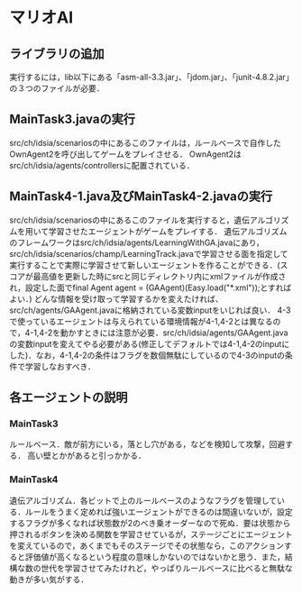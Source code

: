 # マリオAI

## ライブラリの追加

実行するには，lib以下にある「asm-all-3.3.jar」、「jdom.jar」、「junit-4.8.2.jar」の３つのファイルが必要．

## MainTask3.javaの実行

src/ch/idsia/scenariosの中にあるこのファイルは，ルールベースで自作したOwnAgent2を呼び出してゲームをプレイさせる．
OwnAgent2はsrc/ch/idsia/agents/controllersに配置されている．

## MainTask4-1.java及びMainTask4-2.javaの実行

src/ch/idsia/scenariosの中にあるこのファイルを実行すると，遺伝アルゴリズムを用いて学習させたエージェントがゲームをプレイする．
遺伝アルゴリズムのフレームワークはsrc/ch/idsia/agents/LearningWithGA.javaにあり，src/ch/idsia/scenarios/champ/LearningTrack.javaで学習させる面を指定して実行することで実際に学習させて新しいエージェントを作ることができる．(スコアが最高値を更新した時にsrcと同じディレクトリ内にxmlファイルが作成され，設定した面でfinal Agent agent = (GAAgent)(Easy.load("*.xml"));とすればよい．)
どんな情報を受け取って学習するかを変えたければ、src/ch/agents/GAAgent.javaに格納されている変数inputをいじれば良い．
4-3で使っているエージェントは与えられている環境情報が4-1,4-2とは異なるので，4-1,4-2を動かすときには注意が必要．src/ch/idsia/agents/GAAgent.javaの変数inputを変えてやる必要がある(修正してデフォルトでは4-1,4-2のinputにした)．なお，4-1,4-2の条件はフラグを数個無駄にしているので4-3のinputの条件で学習しなおすべき．

## 各エージェントの説明

### MainTask3

ルールベース．敵が前方にいる，落とし穴がある，などを検知して攻撃，回避する．
高い壁とかがあると引っかかる．

### MainTask4

遺伝アルゴリズム．各ビットで上のルールベースのようなフラグを管理している．ルールをうまく定めれば強いエージェントができるのは間違いないが，設定するフラグが多くなれば状態数が2のべき乗オーダーなので死ぬ．要は状態から押されるボタンを決める関数を学習させているが，ステージごとにエージェントを変えているので，あくまでもそのステージでその状態なら，このアクションすると評価値が高くなるという程度の意味しかないのではないかと思う．また，結構な数の世代を学習させてみたけれど，やっぱりルールベースに比べると無駄な動きが多い気がする．

